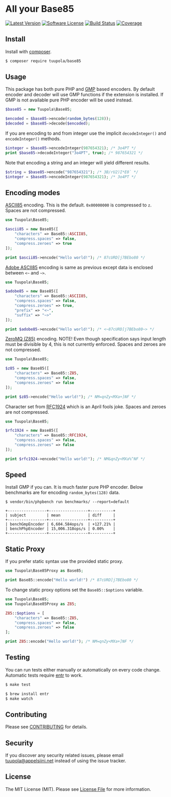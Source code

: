 # All your Base85

[![Latest Version](https://img.shields.io/packagist/v/tuupola/base85.svg?style=flat-square)](https://packagist.org/packages/tuupola/base85)
[![Software License](https://img.shields.io/badge/license-MIT-brightgreen.svg?style=flat-square)](LICENSE.md)
[![Build Status](https://img.shields.io/travis/tuupola/base85/master.svg?style=flat-square)](https://travis-ci.org/tuupola/base85)
[![Coverage](http://img.shields.io/codecov/c/github/tuupola/base85.svg?style=flat-square)](https://codecov.io/github/tuupola/base85)

## Install

Install with [composer](https://getcomposer.org/).

``` bash
$ composer require tuupola/base85
```

## Usage

This package has both pure PHP and [GMP](http://php.net/manual/en/ref.gmp.php) based encoders. By default encoder and decoder will use GMP functions if the extension is installed. If GMP is not available pure PHP encoder will be used instead.

``` php
$base85 = new Tuupola\Base85;

$encoded = $base85->encode(random_bytes(128));
$decoded = $base85->decode($encoded);
```

If you are encoding to and from integer use the implicit `decodeInteger()` and `encodeInteger()` methods.

``` php
$integer = $base85->encodeInteger(987654321); /* 3o4PT */
print $base85->decodeInteger("3o4PT", true); /* 987654321 */
```

Note that encoding a string and an integer will yield different results.

``` php
$string = $base85->encode("987654321"); /* 3B/rU2)I*E0` */
$integer = $base85->encodeInteger(987654321); /* 3o4PT */
```

## Encoding modes

[ASCII85](https://en.wikipedia.org/wiki/Ascii85) encoding. This is the default. `0x00000000` is compressed to `z`. Spaces are not compressed.

``` php
use Tuupola\Base85;

$ascii85 = new Base85([
    "characters" => Base85::ASCII85,
    "compress.spaces" => false,
    "compress.zeroes" => true
]);

print $ascii85->encode("Hello world!"); /* 87cURD]j7BEbo80 */
```

[Adobe ASCII85](https://en.wikipedia.org/wiki/Ascii85) encoding is same as previous except data is enclosed between `<~` and `~>`.

``` php
use Tuupola\Base85;

$adobe85 = new Base85([
    "characters" => Base85::ASCII85,
    "compress.spaces" => false,
    "compress.zeroes" => true,
    "prefix" => "<~",
    "suffix" => "~>"
]);

print $adobe85->encode("Hello world!"); /* <~87cURD]j7BEbo80~> */
```

[ZeroMQ (Z85)](https://rfc.zeromq.org/spec:32/Z85/) encoding. NOTE! Even though specification says input length must be divisible by 4, this is not currently enforced. Spaces and zeroes are not compressed.

``` php
use Tuupola\Base85;

$z85 = new Base85([
    "characters" => Base85::Z85,
    "compress.spaces" => false,
    "compress.zeroes" => false
]);

print $z85->encode("Hello world!"); /* NM=qnZy<MXa+]NF */
```

Character set from [RFC1924](https://tools.ietf.org/html/rfc1924) which is an April fools joke. Spaces and zeroes are not compressed.

``` php
use Tuupola\Base85;

$rfc1924 = new Base85([
    "characters" => Base85::RFC1924,
    "compress.spaces" => false,
    "compress.zeroes" => false
]);

print $rfc1924->encode("Hello world!"); /* NM&qnZy<MXa%^NF */
```

## Speed

Install GMP if you can. It is much faster pure PHP encoder. Below benchmarks are for encoding `random_bytes(128)` data.

```
$ vendor/bin/phpbench run benchmarks/ --report=default

+-----------------+-----------------+----------+
| subject         | mean            | diff     |
+-----------------+-----------------+----------+
| benchGmpEncoder | 6,604.584ops/s  | +127.21% |
| benchPhpEncoder | 15,006.318ops/s | 0.00%    |
+-----------------+-----------------+----------+
```

## Static Proxy

If you prefer static syntax use the provided static proxy.

```php
use Tuupola\Base85Proxy as Base85;

print Base85::encode("Hello world!") /* 87cURD]j7BEbo80 */
```

To change static proxy options set the `Base85::$options` variable.

```php
use Tuupola\Base85;
use Tuupola\Base85Proxy as Z85;

Z85::$options = [
    "characters" => Base85::Z85,
    "compress.spaces" => false,
    "compress.zeroes" => false
];

print Z85::encode("Hello world!"); /* NM=qnZy<MXa+]NF */
```

## Testing

You can run tests either manually or automatically on every code change. Automatic tests require [entr](http://entrproject.org/) to work.

``` bash
$ make test
```
``` bash
$ brew install entr
$ make watch
```

## Contributing

Please see [CONTRIBUTING](CONTRIBUTING.md) for details.

## Security

If you discover any security related issues, please email tuupola@appelsiini.net instead of using the issue tracker.

## License

The MIT License (MIT). Please see [License File](LICENSE.txt) for more information.
